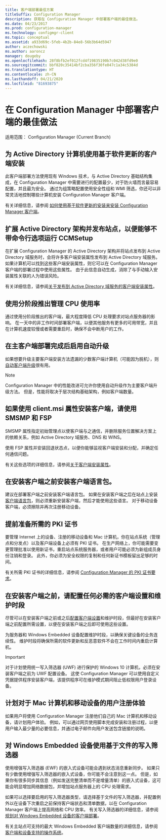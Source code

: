 ```yaml
---
title: 客户端部署最佳方案
titleSuffix: Configuration Manager
description: 获取在 Configuration Manager 中部署客户端的最佳做法。
ms.date: 04/23/2017
ms.prod: configuration-manager
ms.technology: configmgr-client
ms.topic: conceptual
ms.assetid: a933d69c-5feb-4b2b-84e8-56b3b64d5947
author: aczechowski
ms.author: aaroncz
manager: dougeby
ms.openlocfilehash: 28f8bfb2ef012fcd4f19835190b7c042d38fd9e0
ms.sourcegitcommit: bbf820c35414bf2cba356f30fe047c1a34c5384d
ms.translationtype: HT
ms.contentlocale: zh-CN
ms.lasthandoff: 04/21/2020
ms.locfileid: "81693875"
---
```

# <a name="best-practices-for-client-deployment-in-configuration-manager"></a>在 Configuration Manager 中部署客户端的最佳做法

适用范围：  Configuration Manager (Current Branch)


## <a name="use-software-update-based-client-installation-for-active-directory-computers"></a>为 Active Directory 计算机使用基于软件更新的客户端安装  
 此客户端部署方法使用现有 Windows 技术，与 Active Directory 基础结构集成，在 Configuration Manager 中需要进行的配置最少，对于防火墙而言最容易配置，并且最为安全。 通过为组策略配置使用安全性组和 WMI 筛选，你还可以非常灵活地控制哪些计算机安装 Configuration Manager 客户端。  

 有关详细信息，请参阅 [如何使用基于软件更新的安装来安装 Configuration Manager 客户端](../../../../core/clients/deploy/deploy-clients-to-windows-computers.md#BKMK_ClientSUP)。  

## <a name="extend-the-active-directory-schema-and-publish-the-site-so-that-you-can-run-ccmsetup-without-command-line-options"></a>扩展 Active Directory 架构并发布站点，以便能够不带命令行选项运行 CCMSetup  
 在扩展 Configuration Manager 的 Active Directory 架构并将站点发布到 Active Directory 域服务时，会将许多客户端安装属性发布到 Active Directory 域服务。 如果计算机可以找到这些客户端安装属性，则它可以在 Configuration Manager 客户端的部署过程中使用这些属性。 由于此信息自动生成，消除了与手动输入安装属性关联的人为错误风险。  

 有关详细信息，请参阅[关于发布到 Active Directory 域服务的客户端安装属性](../../../../core/clients/deploy/about-client-installation-properties-published-to-active-directory-domain-services.md)。  

## <a name="use-a-phased-rollout-to-manage-cpu-usage"></a>使用分阶段推出管理 CPU 使用率  
 通过使用分阶段推出的客户端，最大程度降低 CPU 处理要求对站点服务器的影响。 在一天中的非工作时间部署客户端，以便其他服务有更多的可用带宽，并且在计算机速度较慢或者需要重启时，确保不会中断用户的工作。  

## <a name="enable-automatic-upgrade-after-your-main-client-deployment-has-finished"></a>在主客户端部署完成后启用自动升级  
 如果想要升级主要客户端安装方法遗漏的少数客户端计算机（可能因为脱机），则[自动客户端升级](../../../../core/clients/manage/upgrade/upgrade-clients-for-windows-computers.md)很有用。 

> [!NOTE]  
>  Configuration Manager 中的性能改进可允许你使用自动升级作为主要客户端升级方法。 但是，性能将取决于层次结构基础架构，例如客户端数量。  


## <a name="use-smsmp-and-fsp-if-you-install-the-client-with-clientmsi-properties"></a>如果使用 client.msi 属性安装客户端，请使用 SMSMP 和 FSP  
 SMSMP 属性指定初始管理点以使客户端与之通信，并删除服务位置解决方案上的依赖关系，例如 Active Directory 域服务、DNS 和 WINS。  

 使用 FSP 属性并安装回退状态点，以便你能够监视客户端安装和分配，并确定任何通信问题。  

 有关这些选项的详细信息，请参阅[关于客户端安装属性](../../../../core/clients/deploy/about-client-installation-properties.md)。  

## <a name="install-client-language-packs-before-you-install-the-clients"></a>在安装客户端之前安装客户端语言包。  
建议在部署客户端之前安装客户端语言包。 如果在安装客户端之后在站点上安装[客户端语言包](../../../../core/servers/deploy/install/language-packs.md)，则必须重新安装客户端，然后才能使用这些语言。 对于移动设备客户端，必须擦除并再次注册移动设备。  

## <a name="prepare-required-pki-certificates-in-advance"></a>提前准备所需的 PKI 证书  
 要管理 Internet 上的设备、注册的移动设备和 Mac 计算机，你在站点系统（管理点和分发点）以及客户端设备上必须有 PKI 证书。 在生产网络上，你可能需要变更管理批准以使用新证书，重启站点系统服务器，或者用户可能必须为新组成员身份注销和登录。 此外，你必须为安全权限的复制和任何新证书模板留出足够的时间。  

 有关所需 PKI 证书的详细信息，请参阅 [Configuration Manager 的 PKI 证书要求](../../../../core/plan-design/network/pki-certificate-requirements.md)。  

## <a name="before-you-install-clients-configure-any-required-client-settings-and-maintenance-windows"></a>在安装客户端之前，请配置任何必需的客户端设置和维护时段  
 尽管可以在安装客户端之前或之后[配置客户端设置](../../../../core/clients/deploy/configure-client-settings.md)和维护时段，但最好在安装客户端之前配置所需设置，以便在安装客户端之后即可使用这些设置。 

 为服务器和 Windows Embedded 设备配置维护时段，以确保关键设备的业务连续性。 维护时段将确保所需的软件更新和反恶意软件不会在工作时间内重启计算机。  

> [!IMPORTANT]  
>  对于计划使用统一写入筛选器 (UWF) 进行保护的 Windows 10 计算机，必须在安装客户端之前为 UWF 配置设备。 这使 Configuration Manager 可以使用自定义凭据提供程序安装客户端，该提供程序可在维护模式期间阻止低权限用户登录设备。  

## <a name="plan-your-user-enrollment-experience-for-mac-computers-and-mobile-devices"></a>计划对于 Mac 计算机和移动设备的用户注册体验   
 如果用户将使用 Configuration Manager 注册他们自己的 Mac 计算机和移动设备，请计划用户体验。 例如，可以通过网页使用脚本完成安装和注册过程，以便用户输入最少量的必要信息，并通过电子邮件向用户发送包含链接的说明。  

## <a name="use-file-based-write-filters-for-windows-embedded-devices"></a>对 Windows Embedded 设备使用基于文件的写入筛选器 
 使用增强写入筛选器 (EWF) 的嵌入式设备可能会遇到状态消息重新同步。 如果只有少数使用增强写入筛选器的嵌入式设备，你可能不会注意到这一点。 但是，如果你有很多同步其信息（例如发送完整清单而不是增量清单）的嵌入式设备，这可能会明显增加网络数据包，并增加站点服务器上的 CPU 处理需求。  

 如果可以选择要启用的写入筛选器类型，请选择基于文件的写入筛选器，并配置例外以在设备下次重启之前保持客户端状态和清单数据，以在 Configuration Manager 客户端上提高网络和 CPU 效率。 有关写入筛选器的详细信息，请参阅[规划对 Windows Embedded 设备的客户端部署](../../../../core/clients/deploy/plan/planning-for-client-deployment-to-windows-embedded-devices.md)。  

 有关主站点可支持的最大 Windows Embedded 客户端数量的详细信息，请参阅 [客户端和设备支持的操作系统](../../../../core/plan-design/configs/supported-operating-systems-for-clients-and-devices.md)。  
